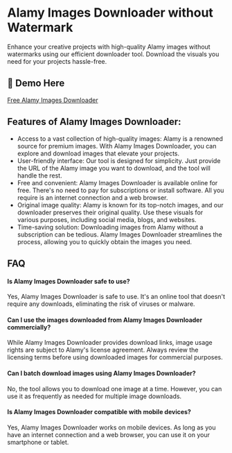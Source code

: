 # Alamy Images Downloader without Watermark

Enhance your creative projects with high-quality Alamy images without watermarks using our efficient downloader tool. Download the visuals you need for your projects hassle-free.

## 🔗 Demo Here
[Free Alamy Images Downloader](https://imgpanda.com/alamy-downloader/)

## Features of Alamy Images Downloader:

- Access to a vast collection of high-quality images: Alamy is a renowned source for premium images. With Alamy Images Downloader, you can explore and download images that elevate your projects.
- User-friendly interface: Our tool is designed for simplicity. Just provide the URL of the Alamy image you want to download, and the tool will handle the rest.
- Free and convenient: Alamy Images Downloader is available online for free. There's no need to pay for subscriptions or install software. All you require is an internet connection and a web browser.
- Original image quality: Alamy is known for its top-notch images, and our downloader preserves their original quality. Use these visuals for various purposes, including social media, blogs, and websites.
- Time-saving solution: Downloading images from Alamy without a subscription can be tedious. Alamy Images Downloader streamlines the process, allowing you to quickly obtain the images you need.

## FAQ

#### Is Alamy Images Downloader safe to use?

Yes, Alamy Images Downloader is safe to use. It's an online tool that doesn't require any downloads, eliminating the risk of viruses or malware.

#### Can I use the images downloaded from Alamy Images Downloader commercially?

While Alamy Images Downloader provides download links, image usage rights are subject to Alamy's license agreement. Always review the licensing terms before using downloaded images for commercial purposes.

#### Can I batch download images using Alamy Images Downloader?

No, the tool allows you to download one image at a time. However, you can use it as frequently as needed for multiple image downloads.

#### Is Alamy Images Downloader compatible with mobile devices?

Yes, Alamy Images Downloader works on mobile devices. As long as you have an internet connection and a web browser, you can use it on your smartphone or tablet.
